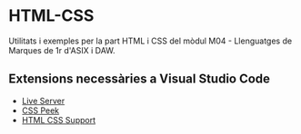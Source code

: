 # HTML-CSS

Utilitats i exemples per la part HTML i CSS del mòdul M04 - Llenguatges de Marques de 1r d'ASIX i DAW.

## Extensions necessàries a Visual Studio Code

* [Live Server](https://marketplace.visualstudio.com/items?itemName=ritwickdey.LiveServer)
* [CSS Peek](https://marketplace.visualstudio.com/items?itemName=pranaygp.vscode-css-peek)
* [HTML CSS Support](https://marketplace.visualstudio.com/items?itemName=ecmel.vscode-html-css)
